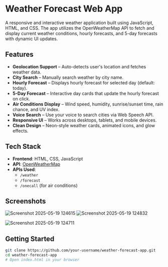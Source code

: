 # Weather Forecast Web App

A responsive and interactive weather application built using JavaScript, HTML, and CSS. The app utilizes the OpenWeatherMap API to fetch and display current weather conditions, hourly forecasts, and 5-day forecasts with dynamic UI updates.

## Features

- **Geolocation Support** – Auto-detects user's location and fetches weather data.
- **City Search** – Manually search weather by city name.
- **Hourly Forecast** – Displays hourly forecast for selected day (default: today).
- **5-Day Forecast** – Interactive day cards that update the hourly forecast on click.
- **Air Conditions Display** – Wind speed, humidity, sunrise/sunset time, rain chance, and UV index.
- **Voice Search** – Use your voice to search cities via Web Speech API.
- **Responsive UI** – Works across desktops, tablets, and mobile devices.
- **Clean Design** – Neon-style weather cards, animated icons, and glow effects.

## Tech Stack

- **Frontend**: HTML, CSS, JavaScript
- **API**: [OpenWeatherMap](https://openweathermap.org/)
- **APIs Used**:
  - `/weather`
  - `/forecast`
  - `/onecall` (for air conditions)

## Screenshots

![Screenshot 2025-05-19 124615](https://github.com/user-attachments/assets/2145f7e2-500e-48f5-9836-117e2d946c1f)
![Screenshot 2025-05-19 124832](https://github.com/user-attachments/assets/79d73715-6e54-480f-ae59-52dc3ac4ab7a)

![Screenshot 2025-05-19 124711](https://github.com/user-attachments/assets/ea38723f-4adf-4a95-8757-c8ec0c531742)


## Getting Started

```bash
git clone https://github.com/your-username/weather-forecast-app.git
cd weather-forecast-app
# Open index.html in your browser
